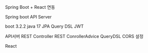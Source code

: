 Spring Boot + React 연동

Spring boot API Server

boot 3.2.2
java 17
JPA
Query DSL
JWT

API서버 
REST Controller
REST ConrollerAdvice
QueryDSL
CORS 설정

React

